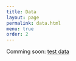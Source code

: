```yaml
---
title: Data
layout: page
permalink: data.html
menu: true
order: 2
---
```


Comming soon: <a href="www.cctv.com"> test data </a>
